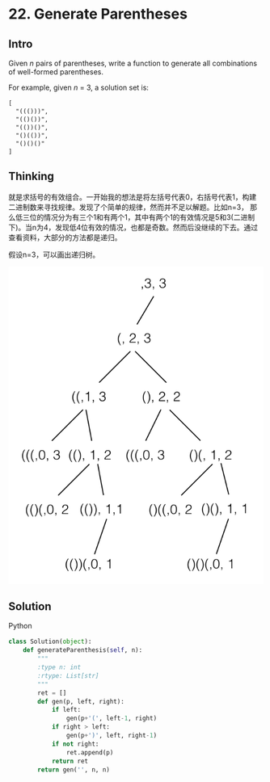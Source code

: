 # 22. Generate Parentheses

## Intro

Given *n* pairs of parentheses, write a function to generate all combinations of well-formed parentheses.

For example, given *n* = 3, a solution set is:

```
[
  "((()))",
  "(()())",
  "(())()",
  "()(())",
  "()()()"
]
```

## Thinking

就是求括号的有效组合。一开始我的想法是将左括号代表0，右括号代表1，构建二进制数来寻找规律。发现了个简单的规律，然而并不足以解题。比如n=3， 那么低三位的情况分为有三个1和有两个1，其中有两个1的有效情况是5和3(二进制下)。当n为4，发现低4位有效的情况，也都是奇数。然而后没继续的下去。通过查看资料，大部分的方法都是递归。

假设n=3，可以画出递归树。

![](pic/22.png)



## Solution

Python

```python
class Solution(object):
    def generateParenthesis(self, n):
        """
        :type n: int
        :rtype: List[str]
        """
        ret = []
        def gen(p, left, right):
            if left:
                gen(p+'(', left-1, right)
            if right > left:
                gen(p+')', left, right-1)
            if not right:
                ret.append(p)
            return ret
        return gen('', n, n)
```